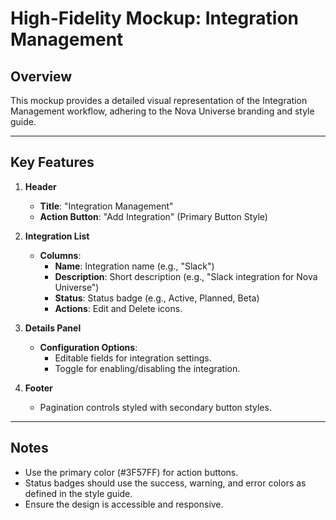 # High-Fidelity Mockup: Integration Management

## Overview
This mockup provides a detailed visual representation of the Integration Management workflow, adhering to the Nova Universe branding and style guide.

---

## Key Features

1. **Header**
   - **Title**: "Integration Management"
   - **Action Button**: "Add Integration" (Primary Button Style)

2. **Integration List**
   - **Columns**:
     - **Name**: Integration name (e.g., "Slack")
     - **Description**: Short description (e.g., "Slack integration for Nova Universe")
     - **Status**: Status badge (e.g., Active, Planned, Beta)
     - **Actions**: Edit and Delete icons.

3. **Details Panel**
   - **Configuration Options**:
     - Editable fields for integration settings.
     - Toggle for enabling/disabling the integration.

4. **Footer**
   - Pagination controls styled with secondary button styles.

---

## Notes
- Use the primary color (#3F57FF) for action buttons.
- Status badges should use the success, warning, and error colors as defined in the style guide.
- Ensure the design is accessible and responsive.
